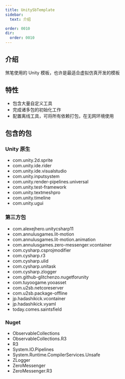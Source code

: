 ```yaml
---
title: UnitySbTemplate
sidebar:
  text: 介绍

order: 0010
dir:
  order: 0010
---
```


## 介绍

煞笔使用的 Unity 模板，也许是最适合虚拟仿真开发的模板

## 特性

- 包含大量自定义工具
- 完成诸多包的初始化工作
- 配置离线工具，可将所有依赖打包，在无网环境使用

## 包含的包

### Unity 原生

- com.unity.2d.sprite
- com.unity.ide.rider
- com.unity.ide.visualstudio
- com.unity.inputsystem
- com.unity.render-pipelines.universal
- com.unity.test-framework
- com.unity.textmeshpro
- com.unity.timeline
- com.unity.ugui

### 第三方包

- com.alexejhero.unitycsharp11
- com.annulusgames.lit-motion
- com.annulusgames.lit-motion.animation
- com.annulusgames.zero-messenger.vcontainer
- com.cysharp.csprojmodifier
- com.cysharp.r3
- com.cysharp.ulid
- com.cysharp.unitask
- com.cysharp.zlogger
- com.github-glitchenzo.nugetforunity
- com.tuyoogame.yooasset
- com.u2sb.netcoreserver
- com.u2sb.package-offline
- jp.hadashikick.vcontainer
- jp.hadashikick.vyaml
- today.comes.saintsfield

### Nuget

- ObservableCollections
- ObservableCollections.R3
- R3
- System.IO.Pipelines
- System.Runtime.CompilerServices.Unsafe
- ZLogger
- ZeroMessenger
- ZeroMessenger.R3
